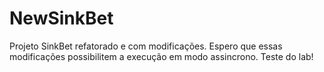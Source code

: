 NewSinkBet
==========

Projeto SinkBet refatorado e com modificações. 
Espero que essas modificações possibilitem a execução em modo assincrono.
Teste do lab!
